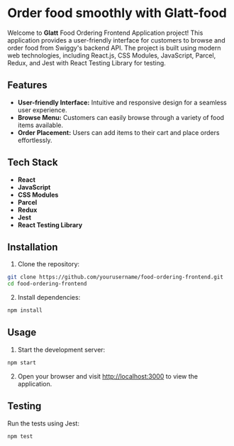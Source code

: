 # Order food smoothly with Glatt-food

Welcome to **Glatt** Food Ordering Frontend Application project! This application provides a user-friendly interface for customers to browse and order food from Swiggy's backend API. The project is built using modern web technologies, including React.js, CSS Modules, JavaScript, Parcel, Redux, and Jest with React Testing Library for testing.

## Features

- **User-friendly Interface:** Intuitive and responsive design for a seamless user experience.
- **Browse Menu:** Customers can easily browse through a variety of food items available.
- **Order Placement:** Users can add items to their cart and place orders effortlessly.

## Tech Stack

- **React**
- **JavaScript**
- **CSS Modules**
- **Parcel**
- **Redux**
- **Jest**
- **React Testing Library**

## Installation

1. Clone the repository:

```bash
git clone https://github.com/yourusername/food-ordering-frontend.git
cd food-ordering-frontend
```

2. Install dependencies:

```bash
npm install
```

## Usage

1. Start the development server:

```bash
npm start
```

2. Open your browser and visit [http://localhost:3000](http://localhost:3000) to view the application.

## Testing

Run the tests using Jest:

```bash
npm test
```
